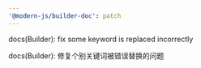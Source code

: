 ```yaml
---
'@modern-js/builder-doc': patch
---
```


docs(Builder): fix some keyword is replaced incorrectly

docs(Builder): 修复个别关键词被错误替换的问题
